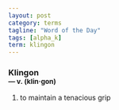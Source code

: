 ```yaml
---
layout: post
category: terms
tagline: "Word of the Day"
tags: [alpha_k]
term: klingon
---
```


<h3>Klingon<br/> <small>&mdash; v. (klin<span>&middot;</span>gon)</small></h3>
<p><ol>
<li>to maintain a tenacious grip</li>
</ol></p>
